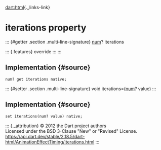 [dart:html](../../dart-html/dart-html-library){._links-link}

iterations property
===================

::: {#getter .section .multi-line-signature}
[num](../../dart-core/num-class)? iterations

::: {.features}
override
:::
:::

Implementation {#source}
--------------

``` {.language-dart data-language="dart"}
num? get iterations native;
```

::: {#setter .section .multi-line-signature}
void iterations=([num](../../dart-core/num-class)? value)
:::

Implementation {#source}
--------------

``` {.language-dart data-language="dart"}
set iterations(num? value) native;
```

::: {._attribution}
© 2012 the Dart project authors\
Licensed under the BSD 3-Clause \"New\" or \"Revised\" License.\
<https://api.dart.dev/stable/2.18.5/dart-html/AnimationEffectTiming/iterations.html>
:::
